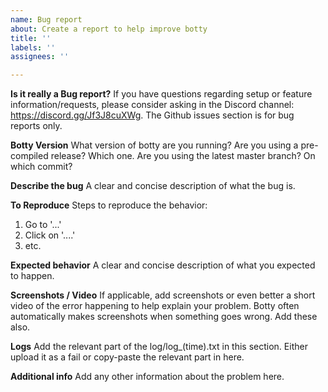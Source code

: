 ```yaml
---
name: Bug report
about: Create a report to help improve botty
title: ''
labels: ''
assignees: ''

---
```


**Is it really a Bug report?**
If you have questions regarding setup or feature information/requests, please consider asking in the Discord channel: https://discord.gg/Jf3J8cuXWg. The Github issues section is for bug reports only.

**Botty Version**
What version of botty are you running? Are you using a pre-compiled release? Which one. Are you using the latest master branch? On which commit?

**Describe the bug**
A clear and concise description of what the bug is.

**To Reproduce**
Steps to reproduce the behavior:
1. Go to '...'
2. Click on '....'
3. etc.

**Expected behavior**
A clear and concise description of what you expected to happen.

**Screenshots / Video**
If applicable, add screenshots or even better a short video of the error happening to help explain your problem. Botty often automatically makes screenshots when something goes wrong. Add these also.

**Logs**
Add the relevant part of the log/log_(time).txt in this section. Either upload it as a fail or copy-paste the relevant part in here.

**Additional info**
Add any other information about the problem here.
